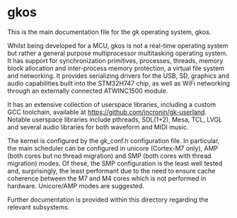 # gkos #

This is the main documentation file for the gk operating system, gkos.

Whilst being developed for a MCU, gkos is not a real-time operating system but rather a general purpose multiprocessor multitasking operating system.  It has support for synchronization primitives, processes, threads, memory block allocation and inter-process memory protection, a virtual file system and networking.  It provides serializing drivers for the USB, SD, graphics and audio capabilities built into the STM32H747 chip, as well as WiFi networking through an externally connected ATWINC1500 module.

It has an extensive collection of userspace libraries, including a custom GCC toolchain, available at https://github.com/jncronin/gk-userland.  Notable userspace libraries include pthreads, SDL(1+2), Mesa, TCL, LVGL and several audio libraries for both waveform and MIDI music.

The kernel is configured by the gk_conf.h configuration file.  In particular, the main scheduler can be configured in unicore (Cortex-M7 only), AMP (both cores but no thread migration) and SMP (both cores with thread migration) modes.  Of these, the SMP configuration is the least well tested and, surprisingly, the least performant due to the need to ensure cache coherence between the M7 and M4 cores which is not performed in hardware.  Unicore/AMP modes are suggested.

Further documentation is provided within this directory regarding the relevant subsystems.
